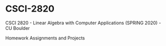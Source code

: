 # CSCI-2820
CSCI 2820 - Linear Algebra with Computer Applications (SPRING 2020) - CU Boulder

Homework Assignments and Projects
